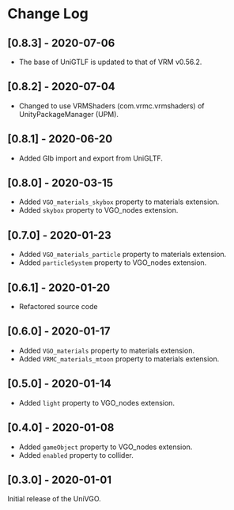 # Change Log

## [0.8.3] - 2020-07-06
- The base of UniGTLF is updated to that of VRM v0.56.2.

## [0.8.2] - 2020-07-04
- Changed to use VRMShaders (com.vrmc.vrmshaders) of UnityPackageManager (UPM).

## [0.8.1] - 2020-06-20
- Added Glb import and export from UniGLTF.

## [0.8.0] - 2020-03-15
- Added `VGO_materials_skybox` property to materials extension.
- Added `skybox` property to VGO_nodes extension.

## [0.7.0] - 2020-01-23
- Added `VGO_materials_particle` property to materials extension.
- Added `particleSystem` property to VGO_nodes extension.

## [0.6.1] - 2020-01-20
- Refactored source code

## [0.6.0] - 2020-01-17
- Added `VGO_materials` property to materials extension.
- Added `VRMC_materials_mtoon` property to materials extension.

## [0.5.0] - 2020-01-14
- Added `light` property to VGO_nodes extension.

## [0.4.0] - 2020-01-08
- Added `gameObject` property to VGO_nodes extension.
- Added `enabled` property to collider.

## [0.3.0] - 2020-01-01
Initial release of the UniVGO.
